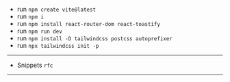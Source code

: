 - run `npm create vite@latest`
- run `npm i`
- run `npm install react-router-dom react-toastify`
- run `npm run dev`
- run `npm install -D tailwindcss postcss autoprefixer`
- run `npx tailwindcss init -p`

---

- Snippets `rfc`

---
